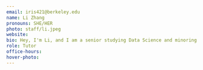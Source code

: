 ```yaml
---
email: iris421@berkeley.edu
name: Li Zhang
pronouns: SHE/HER
photo: staff/li.jpeg
website: 
bio: Hey, I'm Li, and I am a senior studying Data Science and minoring Art History. It's my first time teaching at Cal, so I'm very excited to meet everyone!
role: Tutor
office-hours: 
hover-photo: 
---
```


